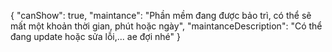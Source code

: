 {
  "canShow": true,
  "maintance": "Phần mềm đang được bảo trì, có thể sẽ mất một khoản thời gian, phút hoặc ngày",
  "maintanceDescription": "Có thể đang update hoặc sửa lỗi,... ae đợi nhé"
}
